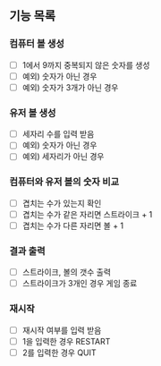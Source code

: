 ## 기능 목록

### 컴퓨터 볼 생성
- [ ] 1에서 9까지 중복되지 않은 숫자를 생성
- [ ] 예외) 숫자가 아닌 경우
- [ ] 예외) 숫자가 3개가 아닌 경우

### 유저 볼 생성
- [ ] 세자리 수를 입력 받음
- [ ] 예외) 숫자가 아닌 경우
- [ ] 예외) 세자리가 아닌 경우

### 컴퓨터와 유저 볼의 숫자 비교
- [ ] 겹치는 수가 있는지 확인
- [ ] 겹치는 수가 같은 자리면 스트라이크 + 1
- [ ] 겹치는 수가 다른 자리면 볼 + 1

### 결과 출력
- [ ] 스트라이크, 볼의 갯수 출력
- [ ] 스트라이크가 3개인 경우 게임 종료

### 재시작
- [ ] 재시작 여부를 입력 받음
- [ ] 1을 입력한 경우 RESTART
- [ ] 2를 입력한 경우 QUIT